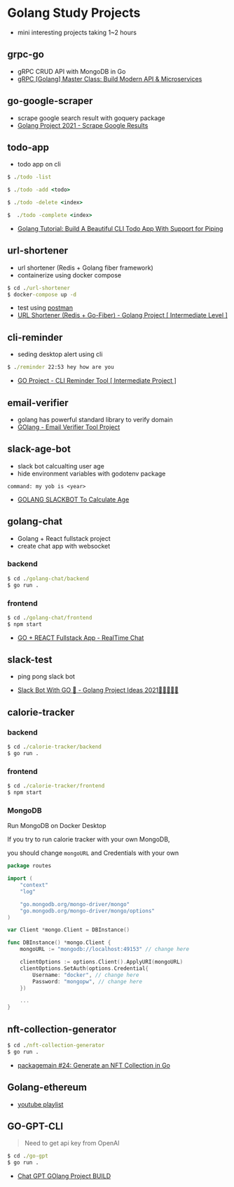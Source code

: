 # Golang Study Projects

- mini interesting projects taking 1~2 hours

## grpc-go

- gRPC CRUD API with MongoDB in Go
- [gRPC [Golang] Master Class: Build Modern API & Microservices](https://www.udemy.com/course/grpc-golang/)

## go-google-scraper

- scrape google search result with goquery package
- [Golang Project 2021 - Scrape Google Results](https://www.youtube.com/watch?v=1YPPzaApyJE&t=3s)

## todo-app

- todo app on cli

```cmd
$ ./todo -list
```

```cmd
$ ./todo -add <todo>
```

```cmd
$ ./todo -delete <index>
```

```cmd
$  ./todo -complete <index>
```

- [Golang Tutorial: Build A Beautiful CLI Todo App With Support for Piping](https://youtu.be/j1CXoOQXbco)

## url-shortener

- url shortener (Redis + Golang fiber framework)
- containerize using docker compose

```cmd
$ cd ./url-shortener
$ docker-compose up -d
```

- test using [postman](https://www.postman.com/)
- [URL Shortener (Redis + Go-Fiber) - Golang Project [ Intermediate Level ]](https://youtu.be/edCnzelVRlc)

## cli-reminder

- seding desktop alert using cli

```cmd
$ ./reminder 22:53 hey how are you
```

- [GO Project - CLI Reminder Tool [ Intermediate Project ]](https://youtu.be/HnNT6MnRlFM)

## email-verifier

- golang has powerful standard library to verify domain
- [GOlang - Email Verifier Tool Project](https://youtu.be/9E4UEsWpYvM?list=PL5dTjWUk_cPYztKD7WxVFluHvpBNM28N9)

## slack-age-bot

- slack bot calcualting user age
- hide environment variables with godotenv package

```slack
command: my yob is <year>
```

- [GOLANG SLACKBOT To Calculate Age](https://youtu.be/HnPm69i60xE?list=PL5dTjWUk_cPYztKD7WxVFluHvpBNM28N9)

## golang-chat

- Golang + React fullstack project
- create chat app with websocket

### backend
```cmd
$ cd ./golang-chat/backend
$ go run .
```
### frontend
```cmd
$ cd ./golang-chat/frontend
$ npm start
```

- [GO + REACT Fullstack App - RealTime Chat](https://youtu.be/xdzLr246fXI)


## slack-test

- ping pong slack bot

- [Slack Bot With GO 🤖 - Golang Project Ideas 2021🤘🏼🤸🏼‍♂️](https://youtu.be/DhM3g2DvmT8?list=PL5dTjWUk_cPYj8C3QhFMxhMOj7bU1uv6v)

## calorie-tracker

### backend

```cmd
$ cd ./calorie-tracker/backend
$ go run .
```

### frontend

```cmd
$ cd ./calorie-tracker/frontend
$ npm start
```

### MongoDB

Run MongoDB on Docker Desktop

If you try to run calorie tracker with your own MongoDB,

you should change `mongoURL` and Credentials with your own

```go
package routes

import (
	"context"
	"log"

	"go.mongodb.org/mongo-driver/mongo"
	"go.mongodb.org/mongo-driver/mongo/options"
)

var Client *mongo.Client = DBInstance()

func DBInstance() *mongo.Client {
	mongoURL := "mongodb://localhost:49153" // change here

	clientOptions := options.Client().ApplyURI(mongoURL)
	clientOptions.SetAuth(options.Credential{
		Username: "docker", // change here
		Password: "mongopw", // change here
	})

	...
}
```

## nft-collection-generator

```cmd
$ cd ./nft-collection-generator
$ go run .
```

- [packagemain #24: Generate an NFT Collection in Go](https://youtu.be/QPvE6qxdTDk)


## Golang-ethereum

- [youtube playlist](https://youtube.com/playlist?list=PLay9kDOVd_x7hbhssw4pTKZHzzc6OG0e_)

## GO-GPT-CLI

> Need to get api key from OpenAI

```cmd
$ cd ./go-gpt
$ go run .
```

- [Chat GPT GOlang Project BUILD](https://youtu.be/QNIQXpdpBuA)
